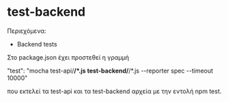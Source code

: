 # test-backend

Περιεχόμενα:

- Backend tests

Στο package.json έχει προστεθεί η γραμμή

"test": "mocha test-api/**/*.js test-backend/**/*.js --reporter spec --timeout 10000"

που εκτελεί τα test-api και τα test-backend αρχεία με την εντολή npm test.
